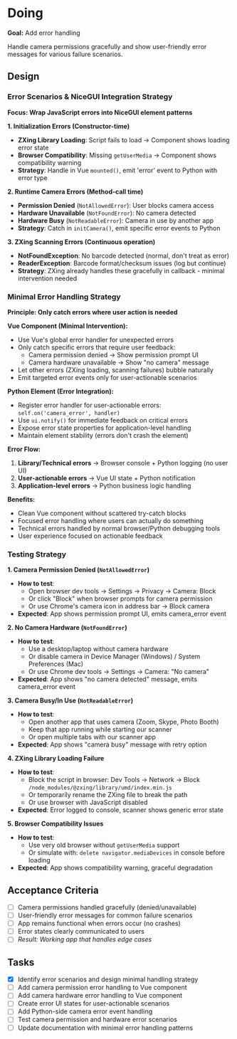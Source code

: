 # Doing

**Goal:** Add error handling

Handle camera permissions gracefully and show user-friendly error messages for various failure scenarios.

## Design

### Error Scenarios & NiceGUI Integration Strategy

**Focus: Wrap JavaScript errors into NiceGUI element patterns**

**1. Initialization Errors (Constructor-time)**
- **ZXing Library Loading**: Script fails to load → Component shows loading error state
- **Browser Compatibility**: Missing `getUserMedia` → Component shows compatibility warning
- **Strategy**: Handle in Vue `mounted()`, emit 'error' event to Python with error type

**2. Runtime Camera Errors (Method-call time)**  
- **Permission Denied** (`NotAllowedError`): User blocks camera access
- **Hardware Unavailable** (`NotFoundError`): No camera detected  
- **Hardware Busy** (`NotReadableError`): Camera in use by another app
- **Strategy**: Catch in `initCamera()`, emit specific error events to Python

**3. ZXing Scanning Errors (Continuous operation)**
- **NotFoundException**: No barcode detected (normal, don't treat as error)
- **ReaderException**: Barcode format/checksum issues (log but continue)
- **Strategy**: ZXing already handles these gracefully in callback - minimal intervention needed

### Minimal Error Handling Strategy

**Principle: Only catch errors where user action is needed**

**Vue Component (Minimal Intervention):**
- Use Vue's global error handler for unexpected errors
- Only catch specific errors that require user feedback:
  - Camera permission denied → Show permission prompt UI
  - Camera hardware unavailable → Show "no camera" message
- Let other errors (ZXing loading, scanning failures) bubble naturally
- Emit targeted error events only for user-actionable scenarios

**Python Element (Error Integration):**
- Register error handler for user-actionable errors: `self.on('camera_error', handler)`
- Use `ui.notify()` for immediate feedback on critical errors
- Expose error state properties for application-level handling
- Maintain element stability (errors don't crash the element)

**Error Flow:**
1. **Library/Technical errors** → Browser console + Python logging (no user UI)
2. **User-actionable errors** → Vue UI state + Python notification
3. **Application-level errors** → Python business logic handling

**Benefits:**
- Clean Vue component without scattered try-catch blocks
- Focused error handling where users can actually do something
- Technical errors handled by normal browser/Python debugging tools
- User experience focused on actionable feedback

### Testing Strategy

**1. Camera Permission Denied (`NotAllowedError`)**
- **How to test**: 
  - Open browser dev tools → Settings → Privacy → Camera: Block
  - Or click "Block" when browser prompts for camera permission
  - Or use Chrome's camera icon in address bar → Block camera
- **Expected**: App shows permission prompt UI, emits camera_error event

**2. No Camera Hardware (`NotFoundError`)**
- **How to test**:
  - Use a desktop/laptop without camera hardware
  - Or disable camera in Device Manager (Windows) / System Preferences (Mac)
  - Or use Chrome dev tools → Settings → Camera: "No camera"
- **Expected**: App shows "no camera detected" message, emits camera_error event

**3. Camera Busy/In Use (`NotReadableError`)**
- **How to test**:
  - Open another app that uses camera (Zoom, Skype, Photo Booth)
  - Keep that app running while starting our scanner
  - Or open multiple tabs with our scanner app
- **Expected**: App shows "camera busy" message with retry option

**4. ZXing Library Loading Failure**
- **How to test**:
  - Block the script in browser: Dev Tools → Network → Block `/node_modules/@zxing/library/umd/index.min.js`
  - Or temporarily rename the ZXing file to break the path
  - Or use browser with JavaScript disabled
- **Expected**: Error logged to console, scanner shows generic error state

**5. Browser Compatibility Issues**
- **How to test**:
  - Use very old browser without `getUserMedia` support
  - Or simulate with: `delete navigator.mediaDevices` in console before loading
- **Expected**: App shows compatibility warning, graceful degradation

## Acceptance Criteria

- [ ] Camera permissions handled gracefully (denied/unavailable)
- [ ] User-friendly error messages for common failure scenarios
- [ ] App remains functional when errors occur (no crashes)
- [ ] Error states clearly communicated to users
- [ ] *Result: Working app that handles edge cases*

## Tasks

- [x] Identify error scenarios and design minimal handling strategy
- [ ] Add camera permission error handling to Vue component
- [ ] Add camera hardware error handling to Vue component  
- [ ] Create error UI states for user-actionable scenarios
- [ ] Add Python-side camera error event handling
- [ ] Test camera permission and hardware error scenarios
- [ ] Update documentation with minimal error handling patterns
